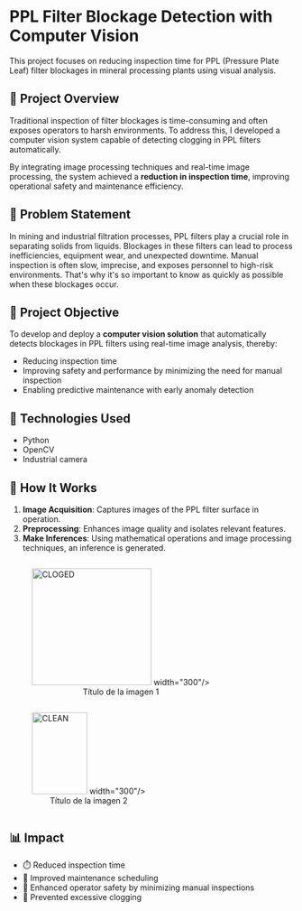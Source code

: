 # PPL Filter Blockage Detection with Computer Vision

This project focuses on reducing inspection time for PPL (Pressure Plate Leaf) filter blockages in mineral processing plants using visual analysis.

## 🚀 Project Overview

Traditional inspection of filter blockages is time-consuming and often exposes operators to harsh environments. To address this, I developed a computer vision system capable of detecting clogging in PPL filters automatically.

By integrating image processing techniques and real-time image processing, the system achieved a **reduction in inspection time**, improving operational safety and maintenance efficiency.

## 📌 Problem Statement

In mining and industrial filtration processes, PPL filters play a crucial role in separating solids from liquids. Blockages in these filters can lead to process inefficiencies, equipment wear, and unexpected downtime. Manual inspection is often slow, imprecise, and exposes personnel to high-risk environments. That's why it's so important to know as quickly as possible when these blockages occur.

## 🎯 Project Objective

To develop and deploy a **computer vision solution** that automatically detects blockages in PPL filters using real-time image analysis, thereby:

- Reducing inspection time 
- Improving safety and performance by minimizing the need for manual inspection
- Enabling predictive maintenance with early anomaly detection
  
## 🔧 Technologies Used

- Python
- OpenCV
- Industrial camera 

## 🧠 How It Works

1. **Image Acquisition**: Captures images of the PPL filter surface in operation.
2. **Preprocessing**: Enhances image quality and isolates relevant features.
3. **Make Inferences**: Using mathematical operations and image processing techniques, an inference is generated.
 
  
<p float="left">
  <figure style="display: inline-block; margin-right: 10px;">
    <img src=<img width="212" height="207" alt="CLOGED" src="https://github.com/user-attachments/assets/f84bf64a-adbb-47be-b299-3662d15ad670" />  width="300"/>
    <figcaption style="text-align: center;">Título de la imagen 1</figcaption>
  </figure>

  <figure style="display: inline-block;">
    <img src=<img width="98" height="145" alt="CLEAN" src="https://github.com/user-attachments/assets/a800e00e-a98a-4fc6-b0ee-0557fab7ce7c" /> width="300"/>
    <figcaption style="text-align: center;">Título de la imagen 2</figcaption>
  </figure>
</p>

## 📊 Impact

- ⏱️ Reduced inspection time
- 🔧 Improved maintenance scheduling
- 🧯 Enhanced operator safety by minimizing manual inspections
- 🧯 Prevented excessive clogging







 [<img width="826" height="310" alt="image" src="https://github.com/user-attachments/assets/5494c027-64db-416a-92b6-4acae8911554" />]: #
